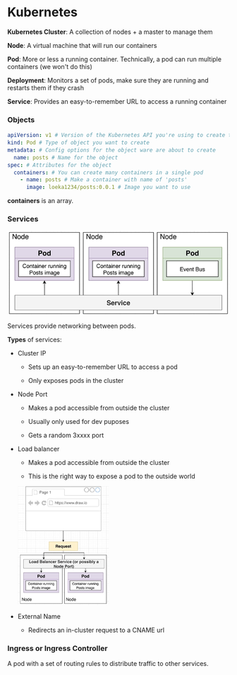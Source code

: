 # Kubernetes

**Kubernetes Cluster**: A collection of nodes + a master to manage them

**Node**: A virtual machine that will run our containers

**Pod**: More or less a running container. Technically, a pod can run multiple containers (we won't do this)

**Deployment**: Monitors a set of pods, make sure they are running and restarts them if they crash

**Service**: Provides an easy-to-remember URL to access a running container

### Objects

```yaml
apiVersion: v1 # Version of the Kubernetes API you're using to create this object
kind: Pod # Type of object you want to create
metadata: # Config options for the object ware are about to create
  name: posts # Name for the object
spec: # Attributes for the object
  containers: # You can create many containers in a single pod
    - name: posts # Make a container with name of 'posts'
      image: loeka1234/posts:0.0.1 # Image you want to use
```

**containers** is an array.

### Services

![serivce](service.PNG)

Services provide networking between pods.

**Types** of services:

- Cluster IP
  
  - Sets up an easy-to-remember URL to access a pod
  
  - Only exposes pods in the cluster

- Node Port
  
  - Makes a pod accessible from outside the cluster
  
  - Usually only used for dev puposes
  
  - Gets a random 3xxxx port

- Load balancer
  
  - Makes a pod accessible from outside the cluster
  
  - This is the right way to expose a pod to the outside world
  
  <img src="load-balancer.PNG" title="" alt="Load Balancer" width="206">

- External Name
  
  - Redirects an in-cluster request to a CNAME url

### Ingress or Ingress Controller

A pod with a set of routing rules to distribute traffic to other services.



